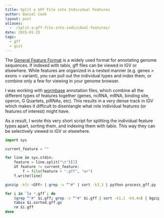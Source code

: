 ```yaml
---
title: Split a GFF File into Individual Features
author: Daniel Cook
layout: post
aliases:
  -  /split-a-gff-file-into-individual-features/
date: 2015-01-25
tags:
  - gff
  - gist
---
```

The [General Feature Format][1] is a widely used format for annotating genome sequences. If indexed with tabix, gff files can be viewed in IGV or elsewhere. While features are organized in a nested manner (e.g. genes > exons > variant), you can pull out the individual types and index them, or combine only a few for viewing in your genome browser.

I was working with [wormbase][2] annotation files, which combine all the different types of features together (genes, ncRNA, mRNA, binding site, operon, G Quartets, piRNAs, etc). This results in a very dense track in IGV which makes it difficult to disentangle what role individual features (or features of interest) might have.

As a result, I wrote this very short script for splitting the individual feature types apart, sorting them, and indexing them with tabix. This way they can be selectively viewed in IGV or elsewhere.

```python
import sys

current_feature = ""

for line in sys.stdin:
    feature = line.split("\t")[2]
    if feature != current_feature:
        f = file(feature + ".gff", "a+")
    f.write(line)
```

```bash
gunzip -kfc <GFF> | grep -v ^"#" | sort -k3,3 | python process_gff.py

for i in `ls *.gff`; do
    (grep ^"#" $i.gff; grep -v ^"#" $i.gff | sort -k1,1 -k4,4n) | bgzip > $i.sorted.gff.gz;
    tabix $i.sorted.gff.gz
    rm $i.gff
done
```

 [1]: http://www.ensembl.org/info/website/upload/gff.html
 [2]: ftp://ftp.wormbase.org/pub/wormbase/releases/WS245/species/c_elegans/PRJNA13758/